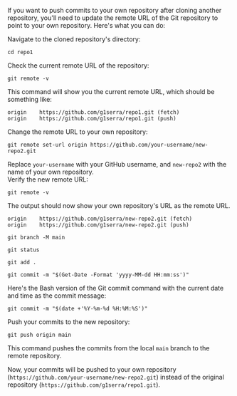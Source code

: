 If you want to push commits to your own repository after cloning another repository, you'll need to update the remote URL of the Git repository to point to your own repository. Here's what you can do:

Navigate to the cloned repository's directory:
```
cd repo1
```
Check the current remote URL of the repository:
```
git remote -v
```
This command will show you the current remote URL, which should be something like:
```
origin    https://github.com/g1serra/repo1.git (fetch)
origin    https://github.com/g1serra/repo1.git (push)
```
Change the remote URL to your own repository:
```
git remote set-url origin https://github.com/your-username/new-repo2.git
```
Replace `your-username` with your GitHub username, and `new-repo2` with the name of your own repository.
<br>
Verify the new remote URL:
```
git remote -v
```
The output should now show your own repository's URL as the remote URL.
```
origin    https://github.com/g1serra/new-repo2.git (fetch)
origin    https://github.com/g1serra/new-repo2.git (push)
```
```
git branch -M main
```
```
git status
```
```
git add .
```
```
git commit -m "$(Get-Date -Format 'yyyy-MM-dd HH:mm:ss')"
```
Here's the Bash version of the Git commit command with the current date and time as the commit message:
```
git commit -m "$(date +'%Y-%m-%d %H:%M:%S')"
```
Push your commits to the new repository:
```
git push origin main
```
This command pushes the commits from the local `main` branch to the remote repository.

Now, your commits will be pushed to your own repository (`https://github.com/your-username/new-repo2.git`) instead of the original repository (`https://github.com/g1serra/repo1.git`).
